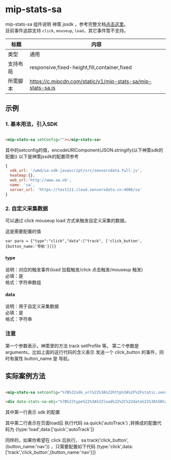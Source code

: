 # mip-stats-sa

mip-stats-sa 组件说明
神策 jssdk ，参考完整文档[点击这里](http://www.sensorsdata.cn/manual/js_sdk.html)。  
目前事件追踪支持 `click`, `mouseup`, `load`，其它事件暂不支持。  

标题|内容
----|----
类型|通用
支持布局|responsive,fixed-height,fill,container,fixed
所需脚本|https://c.mipcdn.com/static/v1/mip-stats-sa/mip-stats-sa.js

## 示例

### 1. 基本用法，引入SDK
```html

<mip-stats-sa setConfig=""></mip-stats-sa>

```

其中的setconfig的值，encodeURIComponent(JSON.stringify(以下神策sdk的配置)) 以下是神策jssdk的配置项参考  
```javascript
{
  sdk_url: '/wmd/sa-sdk-javascript/src/sensorsdata.full.js',
  heatmap:{},
  web_url:'http://www.aa.vb',
  name: 'sa',
  server_url: 'https://test111.cloud.sensorsdata.cn:4006/sa'
}
```

### 2. 自定义采集数据

可以通过 click mouseup load 方式来触发自定义采集的数据。

这是需要配置的值
```
var para = {"type":"click","data":["track", ['click_button',{button_name:'导航'}]]}
```
#### type

说明：对应的触发事件(load 加载触发/click 点击触发/mouseup 触发)  
必填：是  
格式：字符串数组  

#### data

说明：用于自定义采集数据  
必填：是  
格式：字符串

### 注意
第一个参数表示，神策里的方法 track setProfile 等。
第二个参数是 arguments，比如上面的这行代码的含义表示 发送一个 click_button 的事件，同时有属性 button_name 是 导航。


## 实际案例方法

```html

<mip-stats-sa setconfig="%7B%22sdk_url%22%3A%22http%3A%2F%2Fstatic.sensorsdata.cn%2Fsdk%2F1.10.1%2Fsensorsdata.min.js%22%2C%22heatmap_url%22%3A%22http%3A%2F%2Fstatic.sensorsdata.cn%2Fsdk%2F1.10.1%2Fheatmap.min.js%22%2C%22name%22%3A%22sa%22%2C%22server_url%22%3A%22http%3A%2F%2Ftest-syg.cloud.sensorsdata.cn%3A8006%2Fsa%3Ftoken%3D27f1e21b78daf376%22%7D"></mip-stats-sa>

<div data-stats-sa-obj="%7B%22type%22%3A%22load%22%2C%22data%22%3A%5B%22quick%22%2C%22autoTrack%22%5D%7D"></div>

```
其中第一行表示 sdk 的配置   

其中第二行表示在页面load后 执行代码 sa.quick('autoTrack') ,转换成的配置代码为 {type:'load',data:['quick','autoTrack']}   

同样的，如果你希望在 click 后执行， sa.track('click_button',{button_name:'nav'}) ，只需要配置如下代码 {type:'click',data:['track','click_button',{button_name:'nav'}]}  

